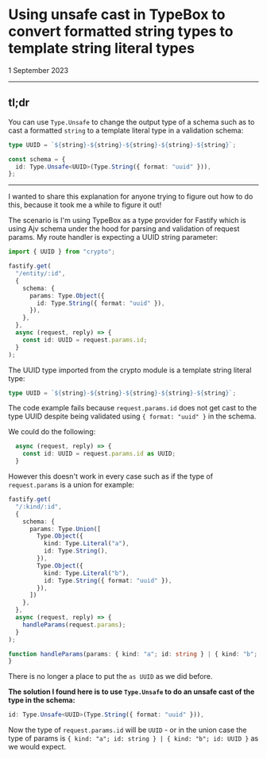 # Using unsafe cast in TypeBox to convert formatted string types to template string literal types

1 September 2023

---

## tl;dr

You can use `Type.Unsafe` to change the output type of a schema such as to cast a formatted `string` to a template literal type in a validation schema:

```ts
type UUID = `${string}-${string}-${string}-${string}-${string}`;

const schema = {
  id: Type.Unsafe<UUID>(Type.String({ format: "uuid" })),
};
```

---

I wanted to share this explanation for anyone trying to figure out how to do this, because it took me a while to figure it out!

The scenario is I'm using TypeBox as a type provider for Fastify which is using Ajv schema under the hood for parsing and validation of request params. My route handler is expecting a UUID string parameter:

```ts
import { UUID } from "crypto";

fastify.get(
  "/entity/:id",
  {
    schema: {
      params: Type.Object({
        id: Type.String({ format: "uuid" }),
      }),
    },
  },
  async (request, reply) => {
    const id: UUID = request.params.id;
  }
);

```

The UUID type imported from the crypto module is a template string literal type:

```ts
type UUID = `${string}-${string}-${string}-${string}-${string}`;
```

The code example fails because `request.params.id` does not get cast to the type UUID despite being validated using `{ format: "uuid" }` in the schema.

We could do the following:

```ts
  async (request, reply) => {
    const id: UUID = request.params.id as UUID;
  }
```

However this doesn't work in every case such as if the type of `request.params` is a union for example:

```ts
fastify.get(
  "/:kind/:id",
  {
    schema: {
      params: Type.Union([
        Type.Object({
          kind: Type.Literal("a"),
          id: Type.String(),
        }),
        Type.Object({
          kind: Type.Literal("b"),
          id: Type.String({ format: "uuid" }),
        }),
      ])
    },
  },
  async (request, reply) => {
    handleParams(request.params);
  }
);

function handleParams(params: { kind: "a"; id: string } | { kind: "b"; id: UUID }) {
}
```

There is no longer a place to put the `as UUID` as we did before.

**The solution I found here is to use `Type.Unsafe` to do an unsafe cast of the type in the schema:**

```ts
id: Type.Unsafe<UUID>(Type.String({ format: "uuid" })),
```

Now the type of `request.params.id` will be `UUID` - or in the union case the type of params is `{ kind: "a"; id: string } | { kind: "b"; id: UUID }` as we would expect.
